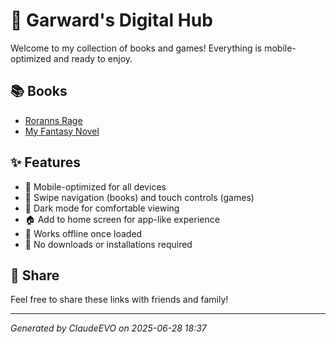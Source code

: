 # 🎯 Garward's Digital Hub

Welcome to my collection of books and games! Everything is mobile-optimized and ready to enjoy.

## 📚 Books

- [Roranns Rage](books/roranns_rage_reader.html)
- [My Fantasy Novel](books/my_fantasy_novel_reader.html)



## ✨ Features

- 📱 Mobile-optimized for all devices
- 🔄 Swipe navigation (books) and touch controls (games)
- 🌙 Dark mode for comfortable viewing
- 🏠 Add to home screen for app-like experience
- 🔌 Works offline once loaded
- 🚀 No downloads or installations required

## 🔗 Share

Feel free to share these links with friends and family!

---
*Generated by ClaudeEVO on 2025-06-28 18:37*
